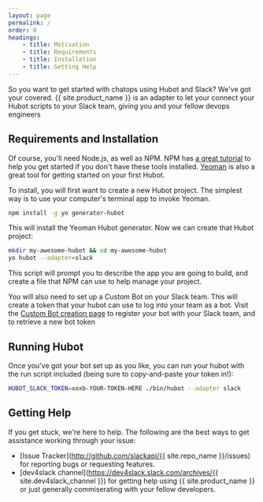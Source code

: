 ```yaml
---
layout: page
permalink: /
order: 0
headings:
    - title: Motivation
    - title: Requirements
    - title: Installation
    - title: Getting Help
---
```


So you want to get started with chatops using Hubot and Slack? We've got your covered. {{ site.product_name }} is an
adapter to let your connect your Hubot scripts to your Slack team, giving you and your fellow devops engineers 

## Requirements and Installation

Of course, you'll need Node.js, as well as NPM. NPM has
[a great tutorial](https://docs.npmjs.com/getting-started/installing-node) to help you get started if you don't have
these tools installed. [Yeoman](http://yeoman.io) is also a great tool for getting started on your first Hubot.

To install, you will first want to create a new Hubot project. The simplest way is to use your computer's terminal app
to invoke Yeoman.

```bash
npm install -g yo generator-hubot
```

This will install the Yeoman Hubot generator. Now we can create that Hubot project:

```bash
mkdir my-awesome-hubot && cd my-awesome-hubot
yo hubot --adapter=slack
```

This script will prompt you to describe the app you are going to build, and create a file that NPM can use to help
manage your project.

You will also need to set up a Custom Bot on your Slack team. This will create a token that your hubot can use to
log into your team as a bot. Visit the [Custom Bot creation page](https://my.slack.com/apps/A0F7YS25R-bots) to register
your bot with your Slack team, and to retrieve a new bot token

## Running Hubot

Once you've got your bot set up as you like, you can run your hubot with the run script included (being sure to
copy-and-paste your token in!):

```bash
HUBOT_SLACK_TOKEN=xoxb-YOUR-TOKEN-HERE ./bin/hubot --adapter slack
```

## Getting Help

If you get stuck, we're here to help. The following are the best ways to get assistance working through your issue:

  * [Issue Tracker](http://github.com/slackapi/{{ site.repo_name }}/issues) for reporting bugs or requesting features.
  * [dev4slack channel](https://dev4slack.slack.com/archives/{{ site.dev4slack_channel }}) for getting help using
  {{ site.product_name }} or just generally commiserating with your fellow developers.
